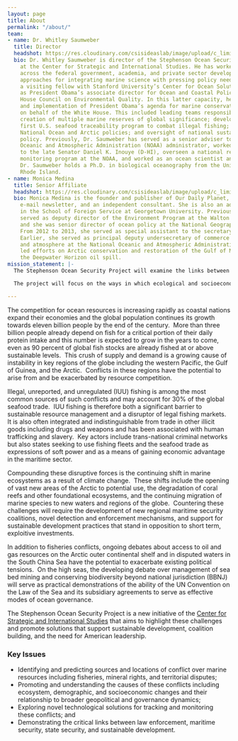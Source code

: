 ```yaml
---
layout: page
title: About
permalink: "/about/"
team:
- name: Dr. Whitley Saumweber
  title: Director
  headshot: https://res.cloudinary.com/csisideaslab/image/upload/c_limit,h_512,w_512/v1545689230/ocean/5Whit_9.jpg
  bio: Dr. Whitley Saumweber is director of the Stephenson Ocean Security Project
    at the Center for Strategic and International Studies. He has worked extensively
    across the federal government, academia, and private sector developing practical
    approaches for integrating marine science with pressing policy needs. He has been
    a visiting fellow with Stanford University’s Center for Ocean Solutions and served
    as President Obama’s associate director for Ocean and Coastal Policy in the White
    House Council on Environmental Quality. In this latter capacity, he led the development
    and implementation of President Obama’s agenda for marine conservation and stewardship
    on behalf of the White House. This included leading teams responsible for the
    creation of multiple marine reserves of global significance; development of the
    first U.S. seafood traceability program to combat illegal fishing; directing our
    National Ocean and Arctic policies; and oversight of national sustainable fisheries
    policy. Previously, Dr. Saumweber has served as a senior adviser to the National
    Oceanic and Atmospheric Administration (NOAA) administrator, worked as an adviser
    to the late Senator Daniel K. Inouye (D-HI), overseen a national research and
    monitoring program at the NOAA, and worked as an ocean scientist and educator.
    Dr. Saumweber holds a Ph.D. in biological oceanography from the University of
    Rhode Island.
- name: Monica Medina
  title: Senior Affiliate
  headshot: https://res.cloudinary.com/csisideaslab/image/upload/c_limit,h_512,w_512/v1544462781/ocean/medina-headshot-test.png
  bio: Monica Medina is the founder and publisher of Our Daily Planet, an environmental
    e-mail newsletter, and an independent consultant. She is also an adjunct professor
    in the School of Foreign Service at Georgetown University. Previously, Ms. Medina
    served as deputy director of the Environment Program at the Walton Family Foundation,
    and she was senior director of ocean policy at the National Geographic Society.
    From 2012 to 2013, she served as special assistant to the secretary of defense.
    Earlier, she served as principal deputy undersecretary of commerce for oceans
    and atmosphere at the National Oceanic and Atmospheric Administration, where she
    led efforts on Arctic conservation and restoration of the Gulf of Mexico after
    the Deepwater Horizon oil spill.
mission_statement: |-
  The Stephenson Ocean Security Project will examine the links between ocean health and global security while proposing policy solutions that support sustainable development and reduce conflict.

  The project will focus on the ways in which ecological and socioeconomic changes interact to drive competition for marine resources and how this competition contributes to instability and geopolitical risk.  Proposed solutions will emphasize the ways in which effective ocean governance can moderate this risk and increase the resilience of both ecosystems and states to destabilizing forces of change.

---
```

The competition for ocean resources is increasing rapidly as coastal nations expand their economies and the global population continues its growth towards eleven billion people by the end of the century.  More than three billion people already depend on fish for a critical portion of their daily protein intake and this number is expected to grow in the years to come, even as 90 percent of global fish stocks are already fished at or above sustainable levels.  This crush of supply and demand is a growing cause of instability in key regions of the globe including the western Pacific, the Gulf of Guinea, and the Arctic.  Conflicts in these regions have the potential to arise from and be exacerbated by resource competition.

Illegal, unreported, and unregulated (IUU) fishing is among the most common sources of such conflicts and may account for 30% of the global seafood trade.  IUU fishing is therefore both a significant barrier to sustainable resource management and a disruptor of legal fishing markets.  It is also often integrated and indistinguishable from trade in other illicit goods including drugs and weapons and has been associated with human trafficking and slavery.  Key actors include trans-national criminal networks but also states seeking to use fishing fleets and the seafood trade as expressions of soft power and as a means of gaining economic advantage in the maritime sector.

Compounding these disruptive forces is the continuing shift in marine ecosystems as a result of climate change.  These shifts include the opening of vast new areas of the Arctic to potential use, the degradation of coral reefs and other foundational ecosystems, and the continuing migration of marine species to new waters and regions of the globe.  Countering these challenges will require the development of new regional maritime security coalitions, novel detection and enforcement mechanisms, and support for sustainable development practices that stand in opposition to short term, exploitive investments.

In addition to fisheries conflicts, ongoing debates about access to oil and gas resources on the Arctic outer continental shelf and in disputed waters in the South China Sea have the potential to exacerbate existing political tensions.  On the high seas, the developing debate over management of sea bed mining and conserving biodiversity beyond national jurisdiction (BBNJ) will serve as practical demonstrations of the ability of the UN Convention on the Law of the Sea and its subsidiary agreements to serve as effective modes of ocean governance.

The Stephenson Ocean Security Project is a new initiative of the [Center for Strategic and International Studies](https://www.csis.org) that aims to highlight these challenges and promote solutions that support sustainable development, coalition building, and the need for American leadership.

### Key Issues

* Identifying and predicting sources and locations of conflict over marine resources including fisheries, mineral rights, and territorial disputes;
* Promoting and understanding the causes of these conflicts including ecosystem, demographic, and socioeconomic changes and their relationship to broader geopolitical and governance dynamics;
* Exploring novel technological solutions for tracking and monitoring these conflicts; and
* Demonstrating the critical links between law enforcement, maritime security, state security, and sustainable development.